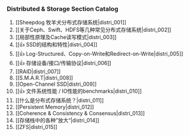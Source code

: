 ### Distributed & Storage Section Catalog



1. [[Sheepdog 牧羊犬分布式存储系统|distri_001]]
1. [[关于Ceph、Swift、HDFS等几种常见分布式存储系统|distri_002]]
1. [[局部性原理及Cache读写模式|distri_003]]
1. [[👍 SSD的结构和特性|distri_004]]
1. [[👍 Log-Structured、Copy-on-Write和Redirect-on-Write|distri_005]]
1. [[👍 存储设备/接口/传输协议|distri_006]]
1. [[RAID|distri_007]]
1. [[S.M.A.R.T|distri_008]]
1. [[Open-Channel SSD|distri_009]]
1. [[👍 文件系统性能 / IO性能的benchmarks|distri_010]]
1. [[什么是分布式存储系统？|distri_011]]
1. [[Persistent Memory|distri_012]]
1. [[Coherence & Consistency & Consensus|distri_013]]
1. [[存储栈中的各种”放大“|distri_014]]
1. [[ZFS|distri_015]]